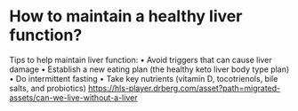 # How to maintain a healthy liver function?

Tips to help maintain liver function: • Avoid triggers that can cause liver damage • Establish a new eating plan (the healthy keto liver body type plan) • Do intermittent fasting • Take key nutrients (vitamin D, tocotrienols, bile salts, and probiotics) https://hls-player.drberg.com/asset?path=migrated-assets/can-we-live-without-a-liver